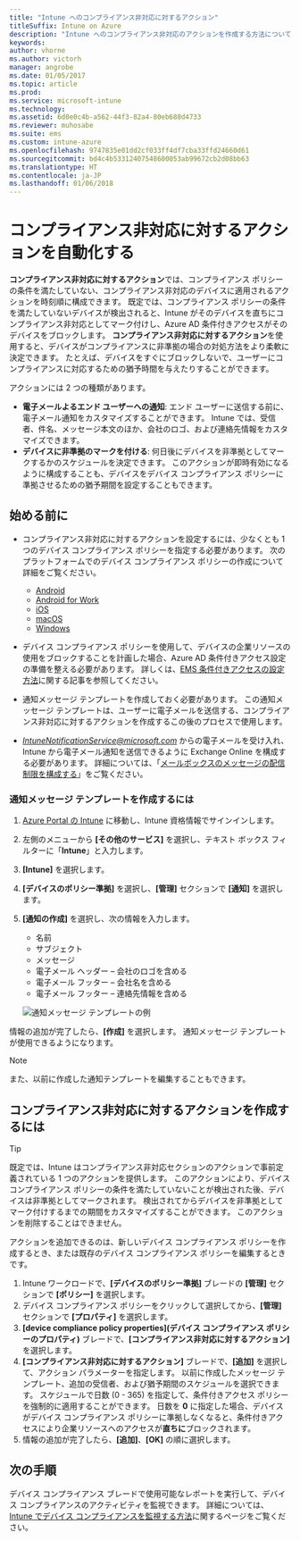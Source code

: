 ```yaml
---
title: "Intune へのコンプライアンス非対応に対するアクション"
titleSuffix: Intune on Azure
description: "Intune へのコンプライアンス非対応のアクションを作成する方法について説明します。"
keywords: 
author: vhorne
ms.author: victorh
manager: angrobe
ms.date: 01/05/2017
ms.topic: article
ms.prod: 
ms.service: microsoft-intune
ms.technology: 
ms.assetid: 6d0e0c4b-a562-44f3-82a4-80eb688d4733
ms.reviewer: muhosabe
ms.suite: ems
ms.custom: intune-azure
ms.openlocfilehash: 9747835e01dd2cf033ff4df7cba33ffd24660d61
ms.sourcegitcommit: bd4c4b53312407548600053ab99672cb2d08bb63
ms.translationtype: HT
ms.contentlocale: ja-JP
ms.lasthandoff: 01/06/2018
---
```

# <a name="automate-actions-for-noncompliance"></a>コンプライアンス非対応に対するアクションを自動化する

**コンプライアンス非対応に対するアクション**では、コンプライアンス ポリシーの条件を満たしていない、コンプライアンス非対応のデバイスに適用されるアクションを時刻順に構成できます。 既定では、コンプライアンス ポリシーの条件を満たしていないデバイスが検出されると、Intune がそのデバイスを直ちにコンプライアンス非対応としてマーク付けし、Azure AD 条件付きアクセスがそのデバイスをブロックします。 **コンプライアンス非対応に対するアクション**を使用すると、デバイスがコンプライアンスに非準拠の場合の対処方法をより柔軟に決定できます。 たとえば、デバイスをすぐにブロックしないで、ユーザーにコンプライアンスに対応するための猶予時間を与えたりすることができます。

アクションには 2 つの種類があります。

-   **電子メールよるエンド ユーザーへの通知**: エンド ユーザーに送信する前に、電子メール通知をカスタマイズすることができます。 Intune では、受信者、件名、メッセージ本文のほか、会社のロゴ、および連絡先情報をカスタマイズできます。
-   **デバイスに非準拠のマークを付ける**: 何日後にデバイスを非準拠としてマークするかのスケジュールを決定できます。 このアクションが即時有効になるように構成することも、デバイスをデバイス コンプライアンス ポリシーに準拠させるための猶予期間を設定することもできます。

## <a name="before-you-begin"></a>始める前に

- コンプライアンス非対応に対するアクションを設定するには、少なくとも 1 つのデバイス コンプライアンス ポリシーを指定する必要があります。 次のプラットフォームでのデバイス コンプライアンス ポリシーの作成について詳細をご覧ください。

    -   [Android](compliance-policy-create-android.md)
    -   [Android for Work](compliance-policy-create-android-for-work.md)
    -   [iOS](compliance-policy-create-ios.md)
    -   [macOS](compliance-policy-create-mac-os.md)
    -   [Windows](compliance-policy-create-windows.md)

- デバイス コンプライアンス ポリシーを使用して、デバイスの企業リソースの使用をブロックすることを計画した場合、Azure AD 条件付きアクセス設定の準備を整える必要があります。 詳しくは、[EMS 条件付きアクセスの設定方法](https://docs.microsoft.com/azure/active-directory/active-directory-conditional-access)に関する記事を参照してください。

- 通知メッセージ テンプレートを作成しておく必要があります。 この通知メッセージ テンプレートは、ユーザーに電子メールを送信する、コンプライアンス非対応に対するアクションを作成するこの後のプロセスで使用します。

- *IntuneNotificationService@microsoft.com* からの電子メールを受け入れ、Intune から電子メール通知を送信できるように Exchange Online を構成する必要があります。 詳細については、「[メールボックスのメッセージの配信制限を構成する](https://technet.microsoft.com/library/bb397214(v=exchg.160).aspx)」をご覧ください。

### <a name="to-create-a-notification-message-template"></a>通知メッセージ テンプレートを作成するには

1. [Azure Portal の Intune](https://portal.azure.com) に移動し、Intune 資格情報でサインインします。
2. 左側のメニューから **[その他のサービス]** を選択し、テキスト ボックス フィルターに「**Intune**」と入力します。
3. **[Intune]** を選択します。
4. **[デバイスのポリシー準拠]** を選択し、**[管理]** セクションで **[通知]** を選択します。
5. **[通知の作成]** を選択し、次の情報を入力します。
    - 名前
    - サブジェクト
    - メッセージ
    - 電子メール ヘッダー – 会社のロゴを含める
    - 電子メール フッター – 会社名を含める
    - 電子メール フッター – 連絡先情報を含める

   ![通知メッセージ テンプレートの例](./media/actionsfornoncompliance-1.PNG)

情報の追加が完了したら、**[作成]** を選択します。 通知メッセージ テンプレートが使用できるようになります。

> [!NOTE] 
> また、以前に作成した通知テンプレートを編集することもできます。

## <a name="to-create-actions-for-non-compliance"></a>コンプライアンス非対応に対するアクションを作成するには

> [!TIP]
> 既定では、Intune はコンプライアンス非対応セクションのアクションで事前定義されている 1 つのアクションを提供します。 このアクションにより、デバイス コンプライアンス ポリシーの条件を満たしていないことが検出された後、デバイスは非準拠としてマークされます。 検出されてからデバイスを非準拠としてマーク付けするまでの期間をカスタマイズすることができます。 このアクションを削除することはできません。

アクションを追加できるのは、新しいデバイス コンプライアンス ポリシーを作成するとき、または既存のデバイス コンプライアンス ポリシーを編集するときです。

1.  Intune ワークロードで、**[デバイスのポリシー準拠]** ブレードの **[管理]** セクションで **[ポリシー]** を選択します。
2.  デバイス コンプライアンス ポリシーをクリックして選択してから、**[管理]** セクションで **[プロパティ]** を選択します。
3.  **[device compliance policy properties]\(デバイス コンプライアンス ポリシーのプロパティ\)** ブレードで、**[コンプライアンス非対応に対するアクション]** を選択します。
4.  **[コンプライアンス非対応に対するアクション]** ブレードで、**[追加]** を選択して、アクション パラメーターを指定します。 以前に作成したメッセージ テンプレート、追加の受信者、および猶予期間のスケジュールを選択できます。 スケジュールで日数 (0 - 365) を指定して、条件付きアクセス ポリシーを強制的に適用することができます。 日数を **0** に指定した場合、デバイスがデバイス コンプライアンス ポリシーに準拠しなくなると、条件付きアクセスにより企業リソースへのアクセスが**直ちに**ブロックされます。
5.  情報の追加が完了したら、**[追加]**、**[OK]** の順に選択します。

## <a name="next-steps"></a>次の手順
デバイス コンプライアンス ブレードで使用可能なレポートを実行して、デバイス コンプライアンスのアクティビティを監視できます。 詳細については、[Intune でデバイス コンプライアンスを監視する方法](device-compliance-monitor.md)に関するページをご覧ください。

